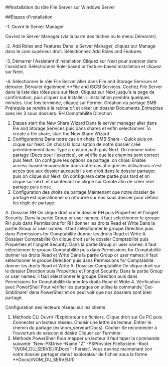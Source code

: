##Installation du rôle File Server sur Windows Server

##Étapes d'installation 

-1. Ouvrir le Server Manager 

Ouvrez le Server Manager (via la barre des tâches ou le menu Démarrer). 

 -2. Add Roles and Features
Dans le Server Manager, cliquez sur Manage dans le coin supérieur droit.
Sélectionnez Add Roles and Features. 

 -3. Démarrer l'Assistant d'installation
Cliquez sur Next pour avancer dans l'assistant.
Sélectionnez Role-based or feature-based installation et cliquez sur Next. 

 -4. Sélectionner le rôle File Server
Aller dans File and Storage Services et dérouler.
Dérouler également **File and iSCSI Services.
Cochez File Server dans la liste des rôles puis sur Next.
Cliquez sur Next jusqu'à la page de confirmation, puis cliquez sur Installer.
L'installation prendra quelques minutes. Une fois terminée, cliquez sur Fermer.
Création du partage SMB
Prérequis
se rendre à la racine c:\ et créer un dossier Documents_Entreprise avec les 3 sous dossiers:
RH
Comptabilité
Direction
1. Etapes start the New Share Wizard
Dans le server manager aller dans Fle and Storage Services puis dans shares et enfin selectionner To create a file share, start the New Share Wizard
2. Configurations
Dans notre cas on choisi SMB Share - Quick puis on clique sur Next.
On choisi la localisation de notre dossier créé précédemment dans Type a custom path puis Next.
On nomme notre partage (Docs pour l'exercice), on vérifie que les chemins sont correct puis Next.
On configure les options de partage: on choisi Enable access-based enumeration dans notre cas afin que les utilisateurs n'est accés que aux dossier auxquels ils ont droit.dans le dossier partager, puis on clique sur Next.
On configurera cette partie plus tard et on clique sur next.
et maintenant on clique sur Create afin de créer otre partage puis close.
3. Configuration des droits de partage
Maintenant que notre dossier de partage est operationnel on retourne sur nos sous dossier pour définir les règle de partage:

A. Dossiser RH
On clique droit sur le dossier RH puis Properties et l'onglet Security.
Dans la partie Group or user names: il faut sélectionner le groupe RH puis dans Permissions for RH donner les droits Read et Write
Dans la partie Group or user names: il faut sélectionner le groupe Direction puis dans Permissions for Comptabilité donner les droits Read et Write
A. Dossiser Comptabilité
On clique droit sur le dossier Comptabilité puis Properties et l'onglet Security.
Dans la partie Group or user names: il faut sélectionner le groupe Comptabilité puis dans Permissions for Comptabilité donner les droits Read et Write
Dans la partie Group or user names: il faut sélectionner le groupe Direction puis dans Permissions for Comptabilité donner les droits Read et Write
A. Dossiser Comptabilité
On clique droit sur le dossier Direction puis Properties et l'onglet Security.
Dans la partie Group or user names: il faut sélectionner le groupe Direction puis dans Permissions for Comptabilité donner les droits Read et Write
4. Vérification avec PowerShell
Pour vérifier les partages on utilise la commande 'Get-SmbShare' dans PowerShell et on peut voir que nos dossiers sont bien partagé.

Configuration des lecteurs réseau sur les clients
1. Méthode CLI
Ouvrir l'Explorateur de fichiers.
Clique droit sur Ce PC puis Connecter un lecteur réseau.
Choisir une lettre de lecteur.
Entrer le chemin du partage (ex:\nom_serveur\Docs).
Cocher Se reconnecter à l'ouverture de session si désiré
Cliquer sur Terminer.
2. Méthode PowerShell
Pour mapper un lecteur il faut taper la commande suivante: 'New-PSDrive -Name "Z" -PSProvider FileSystem -Root "\NOM_DU_SERVEUR\Docs" -Persist'.
Vous devriez maintenant voir votre dossier partager dans l'explorateur de fichier sous la forme **Docs(\NOM_DU_SERVEUR)

